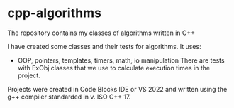 # cpp-algorithms
The repository contains my classes of algorithms written in C++

I have created some classes and their tests for algorithms. It uses:
- OOP, pointers, templates, timers, math, io manipulation
There are tests with ExObj classes that we use to calculate execution times in the project.

Projects were created in Code Blocks IDE or VS 2022 and written using the g++ compiler standarded in v. ISO C++ 17.
